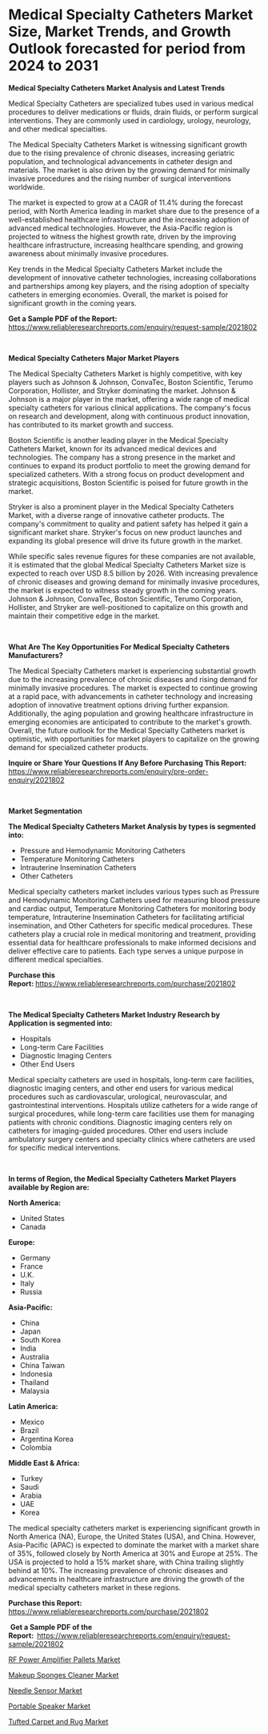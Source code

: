<p><h1>Medical Specialty Catheters Market Size, Market Trends, and Growth Outlook forecasted for period from 2024 to 2031</h1></p><p><strong>Medical Specialty Catheters Market Analysis and Latest Trends</strong></p>
<p><p>Medical Specialty Catheters are specialized tubes used in various medical procedures to deliver medications or fluids, drain fluids, or perform surgical interventions. They are commonly used in cardiology, urology, neurology, and other medical specialties.</p><p>The Medical Specialty Catheters Market is witnessing significant growth due to the rising prevalence of chronic diseases, increasing geriatric population, and technological advancements in catheter design and materials. The market is also driven by the growing demand for minimally invasive procedures and the rising number of surgical interventions worldwide.</p><p>The market is expected to grow at a CAGR of 11.4% during the forecast period, with North America leading in market share due to the presence of a well-established healthcare infrastructure and the increasing adoption of advanced medical technologies. However, the Asia-Pacific region is projected to witness the highest growth rate, driven by the improving healthcare infrastructure, increasing healthcare spending, and growing awareness about minimally invasive procedures.</p><p>Key trends in the Medical Specialty Catheters Market include the development of innovative catheter technologies, increasing collaborations and partnerships among key players, and the rising adoption of specialty catheters in emerging economies. Overall, the market is poised for significant growth in the coming years.</p></p>
<p><strong>Get a Sample PDF of the Report:&nbsp;</strong> <a href="https://www.reliableresearchreports.com/enquiry/request-sample/2021802">https://www.reliableresearchreports.com/enquiry/request-sample/2021802</a></p>
<p>&nbsp;</p>
<p><strong>Medical Specialty Catheters Major Market Players</strong></p>
<p><p>The Medical Specialty Catheters Market is highly competitive, with key players such as Johnson & Johnson, ConvaTec, Boston Scientific, Terumo Corporation, Hollister, and Stryker dominating the market. Johnson & Johnson is a major player in the market, offering a wide range of medical specialty catheters for various clinical applications. The company's focus on research and development, along with continuous product innovation, has contributed to its market growth and success.</p><p>Boston Scientific is another leading player in the Medical Specialty Catheters Market, known for its advanced medical devices and technologies. The company has a strong presence in the market and continues to expand its product portfolio to meet the growing demand for specialized catheters. With a strong focus on product development and strategic acquisitions, Boston Scientific is poised for future growth in the market.</p><p>Stryker is also a prominent player in the Medical Specialty Catheters Market, with a diverse range of innovative catheter products. The company's commitment to quality and patient safety has helped it gain a significant market share. Stryker's focus on new product launches and expanding its global presence will drive its future growth in the market.</p><p>While specific sales revenue figures for these companies are not available, it is estimated that the global Medical Specialty Catheters Market size is expected to reach over USD 8.5 billion by 2026. With increasing prevalence of chronic diseases and growing demand for minimally invasive procedures, the market is expected to witness steady growth in the coming years. Johnson & Johnson, ConvaTec, Boston Scientific, Terumo Corporation, Hollister, and Stryker are well-positioned to capitalize on this growth and maintain their competitive edge in the market.</p></p>
<p>&nbsp;</p>
<p><strong>What Are The Key Opportunities For Medical Specialty Catheters Manufacturers?</strong></p>
<p><p>The Medical Specialty Catheters market is experiencing substantial growth due to the increasing prevalence of chronic diseases and rising demand for minimally invasive procedures. The market is expected to continue growing at a rapid pace, with advancements in catheter technology and increasing adoption of innovative treatment options driving further expansion. Additionally, the aging population and growing healthcare infrastructure in emerging economies are anticipated to contribute to the market's growth. Overall, the future outlook for the Medical Specialty Catheters market is optimistic, with opportunities for market players to capitalize on the growing demand for specialized catheter products.</p></p>
<p><strong>Inquire or Share Your Questions If Any Before Purchasing This Report:</strong> <a href="https://www.reliableresearchreports.com/enquiry/pre-order-enquiry/2021802">https://www.reliableresearchreports.com/enquiry/pre-order-enquiry/2021802</a></p>
<p>&nbsp;</p>
<p><strong>Market Segmentation</strong></p>
<p><strong>The Medical Specialty Catheters Market Analysis by types is segmented into:</strong></p>
<p><ul><li>Pressure and Hemodynamic Monitoring Catheters</li><li>Temperature Monitoring Catheters</li><li>Intrauterine Insemination Catheters</li><li>Other Catheters</li></ul></p>
<p><p>Medical specialty catheters market includes various types such as Pressure and Hemodynamic Monitoring Catheters used for measuring blood pressure and cardiac output, Temperature Monitoring Catheters for monitoring body temperature, Intrauterine Insemination Catheters for facilitating artificial insemination, and Other Catheters for specific medical procedures. These catheters play a crucial role in medical monitoring and treatment, providing essential data for healthcare professionals to make informed decisions and deliver effective care to patients. Each type serves a unique purpose in different medical specialties.</p></p>
<p><strong>Purchase this Report:&nbsp;</strong><a href="https://www.reliableresearchreports.com/purchase/2021802">https://www.reliableresearchreports.com/purchase/2021802</a></p>
<p>&nbsp;</p>
<p><strong>The Medical Specialty Catheters Market Industry Research by Application is segmented into:</strong></p>
<p><ul><li>Hospitals</li><li>Long-term Care Facilities</li><li>Diagnostic Imaging Centers</li><li>Other End Users</li></ul></p>
<p><p>Medical specialty catheters are used in hospitals, long-term care facilities, diagnostic imaging centers, and other end users for various medical procedures such as cardiovascular, urological, neurovascular, and gastrointestinal interventions. Hospitals utilize catheters for a wide range of surgical procedures, while long-term care facilities use them for managing patients with chronic conditions. Diagnostic imaging centers rely on catheters for imaging-guided procedures. Other end users include ambulatory surgery centers and specialty clinics where catheters are used for specific medical interventions.</p></p>
<p>&nbsp;</p>
<p><strong>In terms of Region, the Medical Specialty Catheters Market Players available by Region are:</strong></p>
<p>
    <p> <strong> North America: </strong>
        <ul>
            <li>United States</li>
            <li>Canada</li>
        </ul>
        </p> 
    <p> <strong> Europe: </strong>
        <ul>
            <li>Germany</li>
            <li>France</li>
            <li>U.K.</li>
            <li>Italy</li>
            <li>Russia</li>
        </ul>
        </p> 
    <p> <strong> Asia-Pacific: </strong>
        <ul>
            <li>China</li>
            <li>Japan</li>
            <li>South Korea</li>
            <li>India</li>
            <li>Australia</li>
            <li>China Taiwan</li>
            <li>Indonesia</li>
            <li>Thailand</li>
            <li>Malaysia</li>
        </ul>
        </p> 
    <p> <strong> Latin America: </strong>
        <ul>
            <li>Mexico</li>
            <li>Brazil</li>
            <li>Argentina Korea</li>
            <li>Colombia</li>
        </ul>
        </p> 
    <p> <strong> Middle East & Africa: </strong>
        <ul>
            <li>Turkey</li>
            <li>Saudi</li>
            <li>Arabia</li>
            <li>UAE</li>
            <li>Korea</li>
        </ul>
    </p>
    </p>
<p><p>The medical specialty catheters market is experiencing significant growth in North America (NA), Europe, the United States (USA), and China. However, Asia-Pacific (APAC) is expected to dominate the market with a market share of 35%, followed closely by North America at 30% and Europe at 25%. The USA is projected to hold a 15% market share, with China trailing slightly behind at 10%. The increasing prevalence of chronic diseases and advancements in healthcare infrastructure are driving the growth of the medical specialty catheters market in these regions.</p></p>
<p><strong>Purchase this Report: </strong><a href="https://www.reliableresearchreports.com/purchase/2021802">https://www.reliableresearchreports.com/purchase/2021802</a></p>
<p>&nbsp;<strong>Get a Sample PDF of the Report:&nbsp;&nbsp;</strong><a href="https://www.reliableresearchreports.com/enquiry/request-sample/2021802">https://www.reliableresearchreports.com/enquiry/request-sample/2021802</a></p>
<p><strong></strong></p>
<p><p><a href="https://view.publitas.com/reportprime-1/rf-power-amplifier-pallets-market-furnish-information-about-market-size-market-share-market-dynamics-and-projections-spanning-from-2024-to-2031/">RF Power Amplifier Pallets Market</a></p><p><a href="https://unruly-ladybug-44b.notion.site/Global-Makeup-Sponges-Cleaner-Market-Size-and-Market-Trends-Insights-and-Projections-from-2024-to-2-b9f8fffb6e5c41eaa72e6f3d3aed6a72">Makeup Sponges Cleaner Market</a></p><p><a href="https://view.publitas.com/reportprime-1/needle-sensor-market-offers-provide-insightful-data-for-the-time-period-from-2024-to-2031-and-also-provide-analysis-based-on-application-type-and-region/">Needle Sensor Market</a></p><p><a href="https://meowing-lemming-dd3.notion.site/Portable-Speaker-Market-Size-Growing-and-Forecasted-for-period-from-2024-2031-and-provides-complet-b995678f5899487fb6994ce6a94dce81">Portable Speaker Market</a></p><p><a href="https://shimmer-gardenia-37a.notion.site/Tufted-Carpet-and-Rug-Market-Research-Report-Provides-thorough-Industry-Overview-which-offers-an-In-b14f0885359148dea7b28f14b9237248">Tufted Carpet and Rug Market</a></p></p>